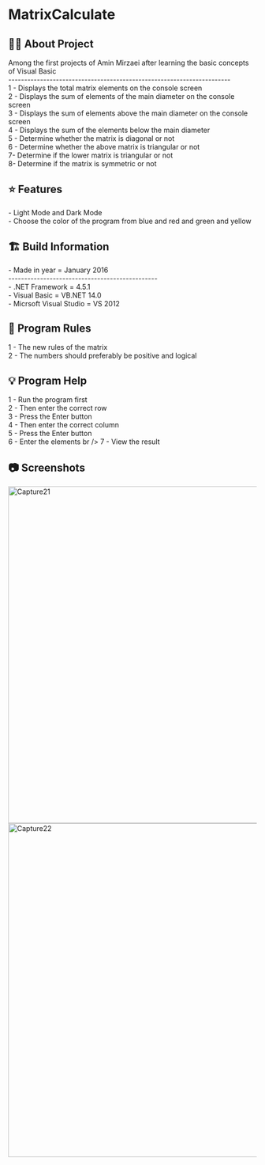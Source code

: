 # MatrixCalculate

<h2> 👨‍💻 About Project</h2>
Among the first projects of Amin Mirzaei after learning the basic concepts of Visual Basic <br />
---------------------------------------------------------------------- <br />
1 - Displays the total matrix elements on the console screen <br />
2 - Displays the sum of elements of the main diameter on the console screen <br />
3 - Displays the sum of elements above the main diameter on the console screen <br />
4 - Displays the sum of the elements below the main diameter <br />
5 - Determine whether the matrix is ​​diagonal or not <br />
6 - Determine whether the above matrix is ​​triangular or not <br />
7- Determine if the lower matrix is ​​triangular or not <br />
8- Determine if the matrix is ​​symmetric or not <br />

<h2> ⭐ Features</h2>
- Light Mode and Dark Mode<br />
- Choose the color of the program from blue and red and green and yellow <br />

<h2> 🏗 Build Information</h2>
- Made in year = January 2016 <br />
----------------------------------------------- <br />
- .NET Framework =  4.5.1 <br />
- Visual Basic = VB.NET 14.0 <br />
- Micrsoft Visual Studio = VS 2012 <br />


<h2> 📜 Program Rules</h2>
1 - The new rules of the matrix<br />
2 - The numbers should preferably be positive and logical <br />

<h2> 💡 Program Help</h2>
1 - Run the program first<br />
2 - Then enter the correct row<br />
3 - Press the Enter button<br />
4 - Then enter the correct column <br />
5 - Press the Enter button<br />
6 - Enter the elements br />
7 - View the result

<h2>📷 Screenshots</h2>
<img width="681" alt="Capture21" src="https://github.com/user-attachments/assets/96937480-5076-43e7-b8c1-42dd8cb9af05">
<img width="675" alt="Capture22" src="https://github.com/user-attachments/assets/b2f5b207-f745-4722-b5ce-0063ac6e18c7">
